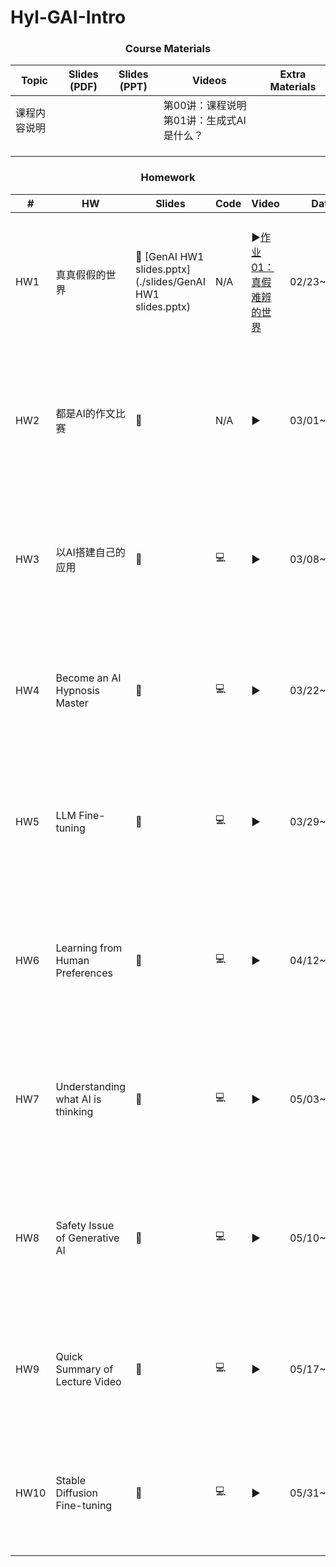 # Hyl-GAI-Intro

### <p align="center">Course Materials</p>

| Topic        | Slides (PDF) | Slides (PPT) | Videos                                   | Extra Materials |
| ------------ | ------------ | ------------ | ---------------------------------------- | --------------- |
| 课程内容说明 |              |              | 第00讲：课程说明第01讲：生成式AI是什么？ |                 |
|              |              |              |                                          |                 |
|              |              |              |                                          |                 |
|              |              |              |                                          |                 |



### 

###  <p align="center"> Homework</p>

| #    | HW                                | Slides                                                  | Code | Video                                                        | Date        | TA                   |
| ---- | --------------------------------- | ------------------------------------------------------- | ---- | ------------------------------------------------------------ | ----------- | -------------------- |
| HW1  | 真真假假的世界                    | 📑 [GenAI HW1 slides.pptx](./slides/GenAI HW1 slides.pptx) | N/A  | ▶️[作业01：真假难辨的世界](https://www.bilibili.com/video/BV14eU7YWE7F?vd_source=3fc9dd08975c840d5617333ad5ae9818&spm_id_from=333.788.videopod.episodes&p=30) | 02/23~03/07 | 杨智凯 白宗民 钟承烜 |
| HW2  | 都是AI的作文比赛                  | 📄                                                       | N/A  | ▶️                                                            | 03/01~03/21 | 陈瑾智 谢承修 吕俐君 |
| HW3  | 以AI搭建自己的应用                | 📄                                                       | 💻    | ▶️                                                            | 03/08~03/21 | 尤展鸿 陈守仁 吕睿超 |
| HW4  | Become an AI Hypnosis Master      | 📄                                                       | 💻    | ▶️                                                            | 03/22~04/04 | 樊樾 吕睿超 林坚玮   |
| HW5  | LLM Fine-tuning                   | 📄                                                       | 💻    | ▶️                                                            | 03/29~04/11 | 陈光铭 林熙哲 余奇恩 |
| HW6  | Learning from Human Preferences   | 📄                                                       | 💻    | ▶️                                                            | 04/12~05/02 | 白钰綦 吕瑾杰 余奇恩 |
| HW7  | Understanding what AI is thinking | 📄                                                       | 💻    | ▶️                                                            | 05/03~05/16 | 方泓傑 李哲言 白宗民 |
| HW8  | Safety Issue of Generative AI     | 📄                                                       | 💻    | ▶️                                                            | 05/10~05/26 | 郭恒成 吕瑾杰 李哲言 |
| HW9  | Quick Summary of Lecture Video    | 📄                                                       | 💻    | ▶️                                                            | 05/17~05/30 | 关铭谕 林坚玮 谢翔   |
| HW10 | Stable Diffusion Fine-tuning      | 📄                                                       | 💻    | ▶️                                                            | 05/31~06/13 | 叶乃瑄 林熙哲 谢翔   |
